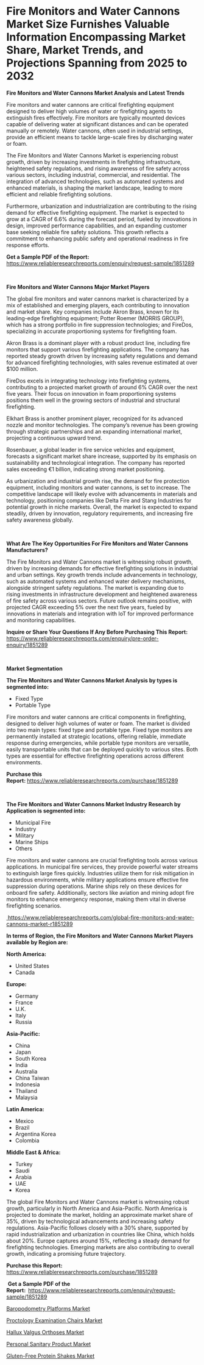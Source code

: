 <p><h1>Fire Monitors and Water Cannons Market Size Furnishes Valuable Information Encompassing Market Share, Market Trends, and Projections Spanning from 2025 to 2032</h1></p><p><strong>Fire Monitors and Water Cannons Market Analysis and Latest Trends</strong></p>
<p><p>Fire monitors and water cannons are critical firefighting equipment designed to deliver high volumes of water or firefighting agents to extinguish fires effectively. Fire monitors are typically mounted devices capable of delivering water at significant distances and can be operated manually or remotely. Water cannons, often used in industrial settings, provide an efficient means to tackle large-scale fires by discharging water or foam.</p><p>The Fire Monitors and Water Cannons Market is experiencing robust growth, driven by increasing investments in firefighting infrastructure, heightened safety regulations, and rising awareness of fire safety across various sectors, including industrial, commercial, and residential. The integration of advanced technologies, such as automated systems and enhanced materials, is shaping the market landscape, leading to more efficient and reliable firefighting solutions. </p><p>Furthermore, urbanization and industrialization are contributing to the rising demand for effective firefighting equipment. The market is expected to grow at a CAGR of 6.6% during the forecast period, fueled by innovations in design, improved performance capabilities, and an expanding customer base seeking reliable fire safety solutions. This growth reflects a commitment to enhancing public safety and operational readiness in fire response efforts.</p></p>
<p><strong>Get a Sample PDF of the Report:&nbsp;</strong> <a href="https://www.reliableresearchreports.com/enquiry/request-sample/1851289?utm_campaign=12&utm_medium=2&utm_source=Github&utm_content=ia&utm_term=07012025&utm_id=fire-monitors-and-water-cannons">https://www.reliableresearchreports.com/enquiry/request-sample/1851289</a></p>
<p>&nbsp;</p>
<p><strong>Fire Monitors and Water Cannons Major Market Players</strong></p>
<p><p>The global fire monitors and water cannons market is characterized by a mix of established and emerging players, each contributing to innovation and market share. Key companies include Akron Brass, known for its leading-edge firefighting equipment; Potter Roemer (MORRIS GROUP), which has a strong portfolio in fire suppression technologies; and FireDos, specializing in accurate proportioning systems for firefighting foam.</p><p>Akron Brass is a dominant player with a robust product line, including fire monitors that support various firefighting applications. The company has reported steady growth driven by increasing safety regulations and demand for advanced firefighting technologies, with sales revenue estimated at over $100 million.</p><p>FireDos excels in integrating technology into firefighting systems, contributing to a projected market growth of around 6% CAGR over the next five years. Their focus on innovation in foam proportioning systems positions them well in the growing sectors of industrial and structural firefighting.</p><p>Elkhart Brass is another prominent player, recognized for its advanced nozzle and monitor technologies. The company’s revenue has been growing through strategic partnerships and an expanding international market, projecting a continuous upward trend.</p><p>Rosenbauer, a global leader in fire service vehicles and equipment, forecasts a significant market share increase, supported by its emphasis on sustainability and technological integration. The company has reported sales exceeding €1 billion, indicating strong market positioning.</p><p>As urbanization and industrial growth rise, the demand for fire protection equipment, including monitors and water cannons, is set to increase. The competitive landscape will likely evolve with advancements in materials and technology, positioning companies like Delta Fire and Stang Industries for potential growth in niche markets. Overall, the market is expected to expand steadily, driven by innovation, regulatory requirements, and increasing fire safety awareness globally.</p></p>
<p>&nbsp;</p>
<p><strong>What Are The Key Opportunities For Fire Monitors and Water Cannons Manufacturers?</strong></p>
<p><p>The Fire Monitors and Water Cannons market is witnessing robust growth, driven by increasing demands for effective firefighting solutions in industrial and urban settings. Key growth trends include advancements in technology, such as automated systems and enhanced water delivery mechanisms, alongside stringent safety regulations. The market is expanding due to rising investments in infrastructure development and heightened awareness of fire safety across various sectors. Future outlook remains positive, with projected CAGR exceeding 5% over the next five years, fueled by innovations in materials and integration with IoT for improved performance and monitoring capabilities.</p></p>
<p><strong>Inquire or Share Your Questions If Any Before Purchasing This Report:</strong> <a href="https://www.reliableresearchreports.com/enquiry/pre-order-enquiry/1851289?utm_campaign=12&utm_medium=2&utm_source=Github&utm_content=ia&utm_term=07012025&utm_id=fire-monitors-and-water-cannons">https://www.reliableresearchreports.com/enquiry/pre-order-enquiry/1851289</a></p>
<p>&nbsp;</p>
<p><strong>Market Segmentation</strong></p>
<p><strong>The Fire Monitors and Water Cannons Market Analysis by types is segmented into:</strong></p>
<p><ul><li>Fixed Type</li><li>Portable Type</li></ul></p>
<p><p>Fire monitors and water cannons are critical components in firefighting, designed to deliver high volumes of water or foam. The market is divided into two main types: fixed type and portable type. Fixed type monitors are permanently installed at strategic locations, offering reliable, immediate response during emergencies, while portable type monitors are versatile, easily transportable units that can be deployed quickly to various sites. Both types are essential for effective firefighting operations across different environments.</p></p>
<p><strong>Purchase this Report:&nbsp;</strong><a href="https://www.reliableresearchreports.com/purchase/1851289?utm_campaign=12&utm_medium=2&utm_source=Github&utm_content=ia&utm_term=07012025&utm_id=fire-monitors-and-water-cannons">https://www.reliableresearchreports.com/purchase/1851289</a></p>
<p>&nbsp;</p>
<p><strong>The Fire Monitors and Water Cannons Market Industry Research by Application is segmented into:</strong></p>
<p><ul><li>Municipal Fire</li><li>Industry</li><li>Military</li><li>Marine Ships</li><li>Others</li></ul></p>
<p><p>Fire monitors and water cannons are crucial firefighting tools across various applications. In municipal fire services, they provide powerful water streams to extinguish large fires quickly. Industries utilize them for risk mitigation in hazardous environments, while military applications ensure effective fire suppression during operations. Marine ships rely on these devices for onboard fire safety. Additionally, sectors like aviation and mining adopt fire monitors to enhance emergency response, making them vital in diverse firefighting scenarios.</p></p>
<p><a href="https://www.reliableresearchreports.com/global-fire-monitors-and-water-cannons-market-r1851289?utm_campaign=12&utm_medium=2&utm_source=Github&utm_content=ia&utm_term=07012025&utm_id=fire-monitors-and-water-cannons">&nbsp;https://www.reliableresearchreports.com/global-fire-monitors-and-water-cannons-market-r1851289</a></p>
<p><strong>In terms of Region, the Fire Monitors and Water Cannons Market Players available by Region are:</strong></p>
<p>
    <p> <strong> North America: </strong>
        <ul>
            <li>United States</li>
            <li>Canada</li>
        </ul>
        </p> 
    <p> <strong> Europe: </strong>
        <ul>
            <li>Germany</li>
            <li>France</li>
            <li>U.K.</li>
            <li>Italy</li>
            <li>Russia</li>
        </ul>
        </p> 
    <p> <strong> Asia-Pacific: </strong>
        <ul>
            <li>China</li>
            <li>Japan</li>
            <li>South Korea</li>
            <li>India</li>
            <li>Australia</li>
            <li>China Taiwan</li>
            <li>Indonesia</li>
            <li>Thailand</li>
            <li>Malaysia</li>
        </ul>
        </p> 
    <p> <strong> Latin America: </strong>
        <ul>
            <li>Mexico</li>
            <li>Brazil</li>
            <li>Argentina Korea</li>
            <li>Colombia</li>
        </ul>
        </p> 
    <p> <strong> Middle East & Africa: </strong>
        <ul>
            <li>Turkey</li>
            <li>Saudi</li>
            <li>Arabia</li>
            <li>UAE</li>
            <li>Korea</li>
        </ul>
    </p>
    </p>
<p><p>The global Fire Monitors and Water Cannons market is witnessing robust growth, particularly in North America and Asia-Pacific. North America is projected to dominate the market, holding an approximate market share of 35%, driven by technological advancements and increasing safety regulations. Asia-Pacific follows closely with a 30% share, supported by rapid industrialization and urbanization in countries like China, which holds about 20%. Europe captures around 15%, reflecting a steady demand for firefighting technologies. Emerging markets are also contributing to overall growth, indicating a promising future trajectory.</p></p>
<p><strong>Purchase this Report: </strong><a href="https://www.reliableresearchreports.com/purchase/1851289?utm_campaign=12&utm_medium=2&utm_source=Github&utm_content=ia&utm_term=07012025&utm_id=fire-monitors-and-water-cannons">https://www.reliableresearchreports.com/purchase/1851289</a></p>
<p>&nbsp;<strong>Get a Sample PDF of the Report:&nbsp;&nbsp;</strong><a href="https://www.reliableresearchreports.com/enquiry/request-sample/1851289?utm_campaign=12&utm_medium=2&utm_source=Github&utm_content=ia&utm_term=07012025&utm_id=fire-monitors-and-water-cannons">https://www.reliableresearchreports.com/enquiry/request-sample/1851289</a></p>
<p><strong></strong></p>
<p><p><a href="https://www.linkedin.com/pulse/surfing-baropodometry-platforms-wave-riding-market-currents-vkvmf?utm_campaign=12&utm_medium=2&utm_source=Github&utm_content=ia&utm_term=07012025&utm_id=fire-monitors-and-water-cannons">Baropodometry Platforms Market</a></p><p><a href="https://www.linkedin.com/pulse/proctology-examination-chairs-market-report-forward-looking-codaf?utm_campaign=12&utm_medium=2&utm_source=Github&utm_content=ia&utm_term=07012025&utm_id=fire-monitors-and-water-cannons">Proctology Examination Chairs Market</a></p><p><a href="https://www.linkedin.com/pulse/analyzing-global-hallux-valgus-orthoses-market-growth-prospects-xj2xf?utm_campaign=12&utm_medium=2&utm_source=Github&utm_content=ia&utm_term=07012025&utm_id=fire-monitors-and-water-cannons">Hallux Valgus Orthoses Market</a></p><p><a href="https://github.com/seanmcma708/Market-Research-Report-List-1/blob/main/personal-sanitary-product-market.md?utm_campaign=12&utm_medium=2&utm_source=Github&utm_content=ia&utm_term=07012025&utm_id=fire-monitors-and-water-cannons">Personal Sanitary Product Market</a></p><p><a href="https://github.com/GenaGaines34/Market-Research-Report-List-1/blob/main/gluten-free-protein-shakes-market.md?utm_campaign=12&utm_medium=2&utm_source=Github&utm_content=ia&utm_term=07012025&utm_id=fire-monitors-and-water-cannons">Gluten-Free Protein Shakes Market</a></p></p>